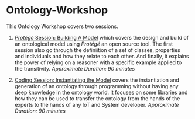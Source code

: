 # Ontology-Workshop

This Ontology Workshop covers two sessions.
1. [_Protégé_ Session: Building A Model](/protege-session/README.md) which covers the design and build of an ontological model using _Protégé_ an open source tool. The first session also go through the definiition of a set of classes, properties and individuals and how they relate to each other. And finally, it explains the power of relying on a reasoner with a specific example applied to the transitivity. *Approximate Duration: 90 minutes*

2. [Coding Session: Instantiating the Model](/coding-session/README.md) covers the  instantiation and generation of an ontology through programming without having any deep knowledge in the ontology world. It focuses on some libraries and how they can be used to transfer the ontology from the hands of the experts to the hands of any IoT and System developer. *Approximate Duration: 90 minutes*
